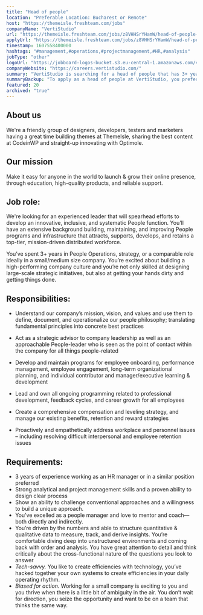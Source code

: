 ```yaml
---
title: "Head of people"
location: "Preferable Location: Bucharest or Remote"
host: "https://themeisle.freshteam.com/jobs"
companyName: "VertiStudio"
url: "https://themeisle.freshteam.com/jobs/z8VHHSrYHamW/head-of-people-remote"
applyUrl: "https://themeisle.freshteam.com/jobs/z8VHHSrYHamW/head-of-people-remote#applicant-form"
timestamp: 1607558400000
hashtags: "#management,#operations,#projectmanagement,#HR,#analysis"
jobType: "other"
logoUrl: "https://jobboard-logos-bucket.s3.eu-central-1.amazonaws.com/vertistudio"
companyWebsite: "https://careers.vertistudio.com/"
summary: "VertiStudio is searching for a head of people that has 3+ years in People Operations, strategy or a comparable role ideally in a small/medium size company."
summaryBackup: "To apply as a head of people at VertiStudio, you preferably need to have some knowledge of: #ui/ux, #management, #operations."
featured: 20
archived: "true"
---
```


## About us

We're a friendly group of designers, developers, testers and marketers having a great time building themes at ThemeIsle, sharing the best content at CodeinWP and straight-up innovating with Optimole.

## Our mission

Make it easy for anyone in the world to launch & grow their online presence, through education, high-quality products, and reliable support.

## Job role: 

We're looking for an experienced leader that will spearhead efforts to develop an innovative, inclusive, and systematic People function. You’ll have an extensive background building, maintaining, and improving People programs and infrastructure that attracts, supports, develops, and retains a top-tier, mission-driven distributed workforce.

You’ve spent 3+ years in People Operations, strategy, or a comparable role ideally in a small/medium size company. You’re excited about building a high-performing company culture and you’re not only skilled at designing large-scale strategic initiatives, but also at getting your hands dirty and getting things done.

## Responsibilities:

*   Understand our company’s mission, vision, and values and use them to define, document, and operationalize our people philosophy; translating fundamental principles into concrete best practices
    
*   Act as a strategic advisor to company leadership as well as an approachable People-leader who is seen as the point of contact within the company for all things people-related
    
*   Develop and maintain programs for employee onboarding, performance management, employee engagement, long-term organizational planning, and individual contributor and manager/executive learning & development
    
*   Lead and own all ongoing programming related to professional development, feedback cycles, and career growth for all employees
    
*   Create a comprehensive compensation and leveling strategy, and manage our existing benefits, retention and reward strategies
    
*   Proactively and empathetically address workplace and personnel issues – including resolving difficult interpersonal and employee retention issues
    

## Requirements:

*   3 years of experience working as an HR manager or in a similar position preferred
*   Strong analytical and project management skills and a proven ability to design clear process
*   Show an ability to challenge conventional approaches and a willingness to build a unique approach.
*   You’ve excelled as a people manager and love to mentor and coach—both directly and indirectly.
*   You’re driven by the numbers and able to structure quantitative & qualitative data to measure, track, and derive insights. You’re comfortable diving deep into unstructured environments and coming back with order and analysis. You have great attention to detail and think critically about the cross-functional nature of the questions you look to answer
*   _Tech-savvy._ You like to create efficiencies with technology, you’ve hacked together your own systems to create efficiencies in your daily operating rhythm. 
*   _Biased for action._ Working for a small company is exciting to you and you thrive when there is a little bit of ambiguity in the air. You don’t wait for direction, you seize the opportunity and want to be on a team that thinks the same way.
